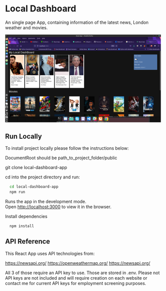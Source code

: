 # Local Dashboard

An single page App, containing information of the latest news, London weather and movies. 


![Alt text](https://github.com/creandaniel/local-dashboard-app/blob/master/Screenshot%20from%202021-08-27%2018-26-16.png?raw=true "Screenshot of app in action")


## Run Locally

To install project locally please follow the instructions below:

DocumentRoot should be path_to_project_folder/public

git clone local-dashboard-app 

cd into the project directory and run:


```bash
  cd local-dashboard-app 
  npm run 
```

Runs the app in the development mode.\
Open [http://localhost:3000](http://localhost:3000) to view it in the browser.


Install dependencies

```bash
  npm install
```

## API Reference

This React App uses API technologies from:

https://newsapi.org/
https://openweathermap.org/
https://newsapi.org/

All 3 of those require an API key to use. Those are stored in .env. Please not API keys are not included and will require creation on each website or contact me for current API keys for employment screening purposes.  
  
